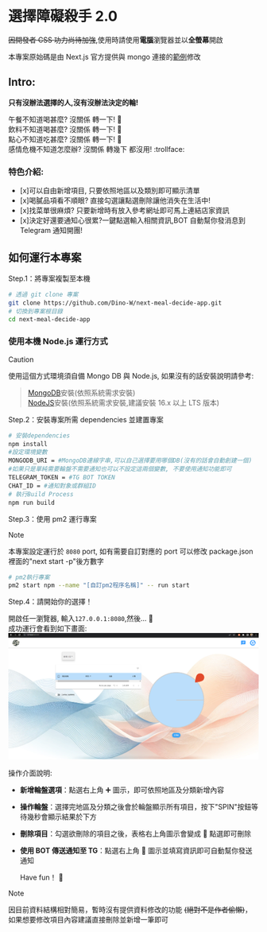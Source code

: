 # 選擇障礙殺手 2.0

~~因開發者 CSS 功力尚待加強~~,使用時請使用**電腦**瀏覽器並以**全螢幕**開啟

本專案原始碼是由 Next.js 官方提供與 mongo 連接的[範例](https://github.com/vercel/next.js/tree/canary/examples/with-mongodb-mongoose)修改

## Intro:

**只有沒辦法選擇的人,沒有沒辦法決定的輪!**

午餐不知道喝甚麼? 沒關係 轉一下! :tada:  
飲料不知道喝甚麼? 沒關係 轉一下! :tada:  
點心不知道吃甚麼? 沒關係 轉一下! :tada:  
感情危機不知道怎麼辦? 沒關係 轉幾下 都沒用! :trollface:

### 特色介紹:

- [x]可以自由新增項目, 只要依照地區以及類別即可顯示清單
- [x]喝膩品項看不順眼? 直接勾選讓點選刪除讓他消失在生活中!
- [x]找菜單很麻煩? 只要新增時有放入參考網址即可馬上連結店家資訊
- [x]決定好還要通知心很累?一鍵點選輸入相關資訊,BOT 自動幫你發消息到 Telegram 通知開團!

## 如何運行本專案

Step.1：將專案複製至本機

```bash
# 透過 git clone 專案
git clone https://github.com/Dino-W/next-meal-decide-app.git
# 切換到專案根目錄
cd next-meal-decide-app
```

### 使用本機 Node.js 運行方式

> [!CAUTION]
> 使用這個方式環境須自備 Mongo DB 與 Node.js, 如果沒有的話安裝說明請參考:
>
> > [MongoDB](https://www.mongodb.com/docs/manual/installation/)安裝(依照系統需求安裝)  
> > [NodeJS](https://nodejs.org/en/download/)安裝(依照系統需求安裝,建議安裝 16.x 以上 LTS 版本)

Step.2：安裝專案所需 dependencies 並建置專案

```bash
# 安裝dependencies
npm install
#設定環境變數
MONGODB_URI = #MongoDB連線字串,可以自己選擇要用哪個DB(沒有的話會自動創建一個)
#如果只是單純需要輪盤不需要通知也可以不設定這兩個變數, 不要使用通知功能即可
TELEGRAM_TOKEN = #TG BOT TOKEN
CHAT_ID = #通知對象或群組ID
# 執行Build Process
npm run build
```

Step.3：使用 pm2 運行專案

> [!Note]
> 本專案設定運行於 `8080` port, 如有需要自訂對應的 port 可以修改 package.json 裡面的"next start -p"後方數字

```bash
# pm2執行專案
pm2 start npm --name "[自訂pm2程序名稱]" -- run start
```

Step.4：請開始你的選擇！

開啟任一瀏覽器, 輸入`127.0.0.1:8080`,然後... :tada:  
成功運行會看到如下畫面:
![成功運行範例](./public/meal_app_init_sample.png "success sample pic")

<!-- ### docker-compose 版本

> [!CAUTION]
> 請確保環境有 docker engine, 並有安裝 docker-compose (Linux 需另外安裝)

```bash
# 在根目錄下執行以下指令
docker-compose up -d
``` -->

操作介面說明:

- **新增輪盤選項**：點選右上角 :heavy_plus_sign: 圖示，即可依照地區及分類新增內容
- **操作輪盤**：選擇完地區及分類之後會於輪盤顯示所有項目，按下"SPIN"按鈕等待幾秒會顯示結果於下方
- **刪除項目**：勾選欲刪除的項目之後，表格右上角圖示會變成 :milk_glass: 點選即可刪除
- **使用 BOT 傳送通知至 TG**：點選右上角 :speech_balloon: 圖示並填寫資訊即可自動幫你發送通知

  Have fun！ :tada:

> [!NOTE]
> 因目前資料結構相對簡易，暫時沒有提供資料修改的功能 ~~(絕對不是作者偷懶)~~，如果想要修改項目內容建議直接刪除並新增一筆即可
